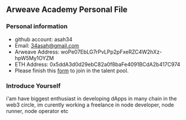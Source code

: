 ## Arweave Academy Personal File

### Personal information

- github account: asah34
- Email: 34asah@gmail.com
- Arweave Address: woPe07EbLG7rPvLPp2pFxeRZC4W2hXz-hpW5My1OYZM
- ETH Address: 0x5ddA3d0d29ebC82a0f8baFe4091BCdA2b417C974
- Please finish this [form](https://docs.google.com/forms/d/e/1FAIpQLSfWA5fIIcBgmRppm3jNz5vmf9Mai_QMVil-2pO4r7YKn_Zhtw/viewform?usp=sf_link) to join in the talent pool.

### Introduce Yourself
 i'am have biggest enthusiast in developing dApps in many chain in the web3 circle, im curently working a freelance in node developer, node runner, node operator etc
